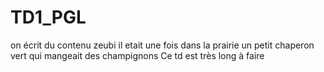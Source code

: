 # TD1_PGL
on 
écrit 
du 
contenu 
zeubi
il etait une fois
dans la prairie
un petit chaperon vert
qui mangeait des champignons
Ce td est très long à faire


